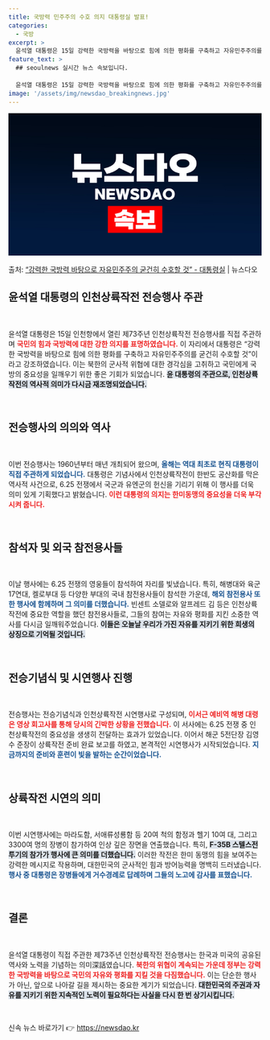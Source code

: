 ```yaml
---
title: 국방력 민주주의 수호 의지 대통령실 발표!
categories:
  - 국방
excerpt: >
  윤석열 대통령은 15일 강력한 국방력을 바탕으로 힘에 의한 평화를 구축하고 자유민주주의를 굳건히 수호할 것이…
feature_text: >
  ## seoulnews 실시간 뉴스 속보입니다.

  윤석열 대통령은 15일 강력한 국방력을 바탕으로 힘에 의한 평화를 구축하고 자유민주주의를 굳건히 수호할 것이…
image: '/assets/img/newsdao_breakingnews.jpg'
---
```


![뉴스다오 속보](/assets/img/newsdao_breakingnews.jpg)

<p>출처: <a href="https://newsdao.kr/1973" rel="dofollow">“강력한 국방력 바탕으로 자유민주주의 굳건히 수호할 것” - 대통령실</a> | 뉴스다오</p>

<h2 data-ke-size="size26">윤석열 대통령의 인천상륙작전 전승행사 주관</h2>

<p data-ke-size="size16">&nbsp;</p>

윤석열 대통령은 15일 인천항에서 열린 제73주년 인천상륙작전 전승행사를 직접 주관하며 <b><span style="color: #ee2323;">국민의 힘과 국방력에 대한 강한 의지를 표명하였습니다.</span></b> 이 자리에서 대통령은 “강력한 국방력을 바탕으로 힘에 의한 평화를 구축하고 자유민주주의를 굳건히 수호할 것”이라고 강조하였습니다. 이는 북한의 군사적 위협에 대한 경각심을 고취하고 국민에게 국방의 중요성을 일깨우기 위한 좋은 기회가 되었습니다. <b><span style="background-color: #21538527;">윤 대통령의 주관으로, 인천상륙작전의 역사적 의미가 다시금 재조명되었습니다.</span></b>

<p data-ke-size="size16">&nbsp;</p>

<h2 data-ke-size="size26">전승행사의 의의와 역사</h2>

<p data-ke-size="size16">&nbsp;</p>

이번 전승행사는 1960년부터 매년 개최되어 왔으며, <b><span style="color: #1a5490;">올해는 역대 최초로 현직 대통령이 직접 주관하게 되었습니다.</span></b> 대통령은 기념사에서 인천상륙작전이 한반도 공산화를 막은 역사적 사건으로, 6.25 전쟁에서 국군과 유엔군의 헌신을 기리기 위해 이 행사를 더욱 의미 있게 기획했다고 밝혔습니다. <b><span style="color: #ee2323;">이런 대통령의 의지는 한미동맹의 중요성을 더욱 부각시켜 줍니다.</span></b>

<p data-ke-size="size16">&nbsp;</p>

<h2 data-ke-size="size26">참석자 및 외국 참전용사들</h2>

<p data-ke-size="size16">&nbsp;</p>

이날 행사에는 6.25 전쟁의 영웅들이 참석하여 자리를 빛냈습니다. 특히, 해병대와 육군 17연대, 켈로부대 등 다양한 부대의 국내 참전용사들이 참석한 가운데, <b><span style="color: #1a5490;">해외 참전용사 또한 행사에 함께하며 그 의미를 더했습니다.</span></b> 빈센트 소델로와 알프레드 김 등은 인천상륙작전에 중요한 역할을 했던 참전용사들로, 그들의 참여는 자유와 평화를 지킨 소중한 역사를 다시금 일깨워주었습니다. <b><span style="background-color: #21538527;">이들은 오늘날 우리가 가진 자유를 지키기 위한 희생의 상징으로 기억될 것입니다.</span></b>

<p data-ke-size="size16">&nbsp;</p>

<h2 data-ke-size="size26">전승기념식 및 시연행사 진행</h2>

<p data-ke-size="size16">&nbsp;</p>

전승행사는 전승기념식과 인천상륙작전 시연행사로 구성되며, <b><span style="color: #ee2323;">이서근 예비역 해병 대령은 영상 회고사를 통해 당시의 긴박한 상황을 전했습니다.</span></b> 이 서사에는 6.25 전쟁 중 인천상륙작전의 중요성을 생생히 전달하는 효과가 있었습니다. 이어서 해군 5전단장 김영수 준장이 상륙작전 준비 완료 보고를 하였고, 본격적인 시연행사가 시작되었습니다. <b><span style="color: #1a5490;">지금까지의 준비와 훈련이 빛을 발하는 순간이었습니다.</span></b>

<p data-ke-size="size16">&nbsp;</p>

<h2 data-ke-size="size26">상륙작전 시연의 의미</h2>

<p data-ke-size="size16">&nbsp;</p>

이번 시연행사에는 마라도함, 서애류성룡함 등 20여 척의 함정과 헬기 10여 대, 그리고 3300여 명의 장병이 참가하여 인상 깊은 장면을 연출했습니다. 특히, <b><span style="background-color: #21538527;">F-35B 스텔스전투기의 참가가 행사에 큰 의미를 더했습니다.</span></b> 이러한 작전은 한미 동맹의 힘을 보여주는 강력한 메시지로 작용하며, 대한민국의 군사적인 힘과 방어능력을 명백히 드러냈습니다. <b><span style="color: #1a5490;">행사 중 대통령은 장병들에게 거수경례로 답례하며 그들의 노고에 감사를 표했습니다.</span></b>

<p data-ke-size="size16">&nbsp;</p>

<h2 data-ke-size="size26">결론</h2>

<p data-ke-size="size16">&nbsp;</p>

윤석열 대통령이 직접 주관한 제73주년 인천상륙작전 전승행사는 한국과 미국의 공유된 역사와 노력을 기념하는 의미深話였습니다. <b><span style="color: #ee2323;">북한의 위협이 계속되는 가운데 정부는 강력한 국방력을 바탕으로 국민의 자유와 평화를 지킬 것을 다짐했습니다.</span></b> 이는 단순한 행사가 아닌, 앞으로 나아갈 길을 제시하는 중요한 계기가 되었습니다. <b><span style="background-color: #21538527;">대한민국의 주권과 자유를 지키기 위한 지속적인 노력이 필요하다는 사실을 다시 한 번 상기시킵니다.</span></b>

<p data-ke-size="size16">&nbsp;</p> 

신속 뉴스 바로가기 👉 <a href="https://newsdao.kr" rel="dofollow">https://newsdao.kr</a>



